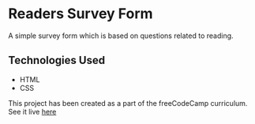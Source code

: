 # Readers Survey Form
A simple survey form which is based on questions related to reading.

## Technologies Used

- HTML
- CSS

This project has been created as a part of the freeCodeCamp curriculum. See it live [here](https://sneharatnani.github.io/readers-survey-form/)